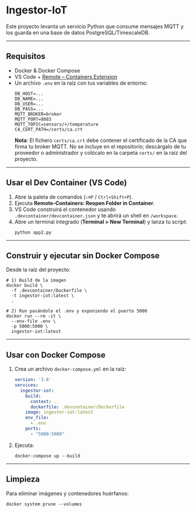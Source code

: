 # Ingestor-IoT

Este proyecto levanta un servicio Python que consume mensajes MQTT y los guarda en una base de datos PostgreSQL/TimescaleDB.

---

## Requisitos

- Docker & Docker Compose  
- VS Code + [Remote – Containers Extension](https://marketplace.visualstudio.com/items?itemName=ms-vscode-remote.remote-containers)  
- Un archivo `.env` en la raíz con tus variables de entorno:
  ```dotenv
  DB_HOST=...
  DB_NAME=...
  DB_USER=...
  DB_PASS=...
  MQTT_BROKER=broker
  MQTT_PORT=8883
  MQTT_TOPIC=sensors/+/temperature
  CA_CERT_PATH=/certs/ca.crt
  ```
  **Nota**: El fichero `certs/ca.crt` debe contener el certificado de la CA que firma tu broker MQTT. No se incluye en el repositorio; descárgalo de tu proveedor o administrador y colócalo en la carpeta `certs/` en la raíz del proyecto.

---

## Usar el Dev Container (VS Code)

1. Abre la paleta de comandos (`⇧⌘P` / `Ctrl+Shift+P`).  
2. Ejecuta **Remote-Containers: Reopen Folder in Container**.  
3. VS Code construirá el contenedor usando `.devcontainer/devcontainer.json` y te abrirá un shell en `/workspace`.  
4. Abre un terminal integrado (**Terminal > New Terminal**) y lanza tu script:
   ```fish
   python app2.py
   ```

---

## Construir y ejecutar sin Docker Compose

Desde la raíz del proyecto:

```fish
# 1) Build de la imagen
docker build \
  -f .devcontainer/Dockerfile \
  -t ingestor-iot:latest \
  .

# 2) Run pasándole el .env y exponiendo el puerto 5000
docker run --rm -it \
  --env-file .env \
  -p 5000:5000 \
  ingestor-iot:latest
```

---

## Usar con Docker Compose

1. Crea un archivo `docker-compose.yml` en la raíz:

   ```yaml
   version: '3.8'
   services:
     ingestor-iot:
       build:
         context: .
         dockerfile: .devcontainer/Dockerfile
       image: ingestor-iot:latest
       env_file:
         - .env
       ports:
         - "5000:5000"
   ```

2. Ejecuta:
   ```fish
   docker-compose up --build
   ```

---

## Limpieza

Para eliminar imágenes y contenedores huérfanos:

```fish
docker system prune --volumes
```

